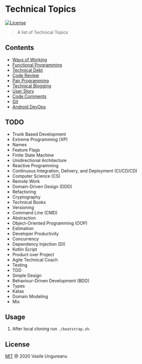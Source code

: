 # Technical Topics

<a href="https://github.com/VasileUngureanu/repository-template/blob/master/LICENSE"><img src="https://img.shields.io/badge/license-MIT-green.svg" alt="License"></a>

> A list of Technical Topics

## Contents

* [Ways of Working](https://github.com/VasileUngureanu/ways-of-working)
* [Functional Programming](https://github.com/VasileUngureanu/functional-programming)
* [Technical Debt](https://github.com/VasileUngureanu/technical-debt)
* [Code Review](https://github.com/VasileUngureanu/code-review)
* [Pair Programming](https://github.com/VasileUngureanu/pair-programming)
* [Technical Blogging](https://github.com/VasileUngureanu/technical-blogging)
* [User Story](https://github.com/VasileUngureanu/user-story)
* [Code Comments](https://github.com/VasileUngureanu/code-comments)
* [Git](https://github.com/VasileUngureanu/git)
* [Android DevOps](https://github.com/VasileUngureanu/android-devops)

## TODO

* Trunk Based Development
* Extreme Programming (XP)
* Names
* Feature Flags
* Finite State Machine
* Unidirectional Architecture
* Reactive Programming
* Continuous Integration, Delivery, and Deployment (CI/CD/CD)
* Computer Science (CS)
* Remote Work
* Domain-Driven Design (DDD)
* Refactoring
* Cryptography
* Technical Books
* Versioning
* Command Line (CMD)
* Abstraction
* Object-Oriented Programming (OOP)
* Estimation
* Developer Productivity
* Concurrency
* Dependency Injection (DI)
* Kotlin Script
* Product over Project
* Agile Technical Coach
* Testing
* TDD
* Simple Design
* Behaviour-Driven Development (BDD)
* Types
* Katas
* Domain Modeling
* Mix

## Usage

1. After local cloning run `./bootstrap.sh`.

License
-------

[MIT](LICENSE) @ 2020 Vasile Ungureanu
